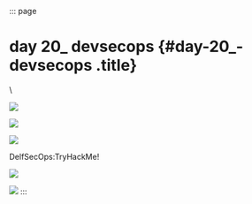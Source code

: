 ::: page
# day 20\_ devsecops {#day-20_-devsecops .title}

\

![](images/12-1.png)

![](images/12-2.png)

![](images/12-3.png)

DelfSecOps:TryHackMe!

![](images/12-4.png)

![](images/12-5.png)
:::
